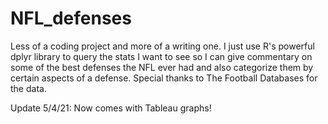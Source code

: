 # NFL_defenses
Less of a coding project and more of a writing one. I just use R's powerful dplyr library to query the stats I want to see so I can give commentary on some of the best defenses the NFL ever had and also categorize them by certain aspects of  a defense.  Special thanks to The Football Databases for the data.

Update 5/4/21: Now comes with Tableau graphs!
